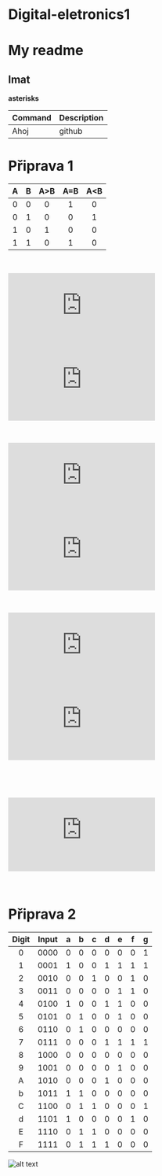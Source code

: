# Digital-eletronics1
# My readme
## lmat
**asterisks**


| Command | Description |
| --- | --- |
| Ahoj | github |
# Připrava 1

 | **A** | **B** | **A>B** | **A=B** | **A<B** |
 | :-: | :-: | :-: | :-: | :-: |
 | 0 | 0 | 0 | 1 | 0 |
 | 0 | 1 | 0 | 0  | 1  |
 | 1 | 0 | 1 | 0  | 0  |
 | 1 | 1 | 0 |  1 | 0  |

    
   &nbsp;

   ![equation](https://latex.codecogs.com/gif.latex?y_%7BA%3EB%7D%5E%7BSoP%7D%3D) ![equation](https://latex.codecogs.com/gif.latex?A*%5Coverline%7BB%7D)

   &nbsp;
    
   ![equation](https://latex.codecogs.com/gif.latex?y_%7BA%3DB%7D%5E%7BSoP%7D%3D) ![equation](https://latex.codecogs.com/gif.latex?%5Coverline%7BA%7D*%5Coverline%7BB%7D%20&plus;A*B)
    
   &nbsp;
    
   ![equation](https://latex.codecogs.com/gif.latex?y_%7BA%3CB%7D%5E%7BPoS%7D%3D) ![equation](https://latex.codecogs.com/gif.latex?%28%5Coverline%7BA%7D&plus;%5Coverline%7BB%7D%29*%28%5Coverline%7BA%7D&plus;B%29%20*%28A&plus;B%29)
    
   &nbsp;
   
   &nbsp;

   ![equation](https://latex.codecogs.com/gif.latex?y_%7BA%3CB%7D%5E%7BPoS%2Cmin%7D%20%3D)
    
   &nbsp;
   # Připrava 2
   
   | **Digit** | **Input** | **a** | **b** | **c** | **d** | **e** | **f** | **g** |
   | :-: | :-: | :-: | :-: | :-: | :-: | :-: | :-: | :-: |
   | 0 | 0000 | 0 | 0 | 0 | 0 | 0 | 0 | 1 |
   | 1 | 0001 | 1 | 0 | 0 | 1 | 1 | 1 | 1 |
   | 2 | 0010 | 0 | 0 | 1 | 0 | 0 | 1 | 0 |
   | 3 | 0011 | 0 | 0 | 0 | 0 | 1 | 1 | 0 |
   | 4 | 0100 | 1 | 0 | 0 | 1 | 1 | 0 | 0 |
   | 5 | 0101 | 0 | 1 | 0 | 0 | 1 | 0 | 0 |
   | 6 | 0110 | 0 | 1 | 0 | 0 | 0 | 0 | 0 |
   | 7 | 0111 | 0 | 0 | 0 | 1 | 1 | 1 | 1 |
   | 8 | 1000 | 0 | 0 | 0 | 0 | 0 | 0 | 0 |
   | 9 | 1001 | 0 | 0 | 0 | 0 | 1 | 0 | 0 |
   | A | 1010 | 0 | 0 | 0 | 1 | 0 | 0 | 0 |
   | b | 1011 | 1 | 1 | 0 | 0 | 0 | 0 | 0 |
   | C | 1100 | 0 | 1 | 1 | 0 | 0 | 0 | 1 |
   | d | 1101 | 1 | 0 | 0 | 0 | 0 | 1 | 0 |
   | E | 1110 | 0 | 1 | 1 | 0 | 0 | 0 | 0 |
   | F | 1111 | 0 | 1 | 1 | 1 | 0 | 0 | 0 |
   
   ![alt text](https://www.nutsvolts.com/uploads/wygwam/NV_0501_Marston_Figure02.jpg "Logo Title Text 1")
   
